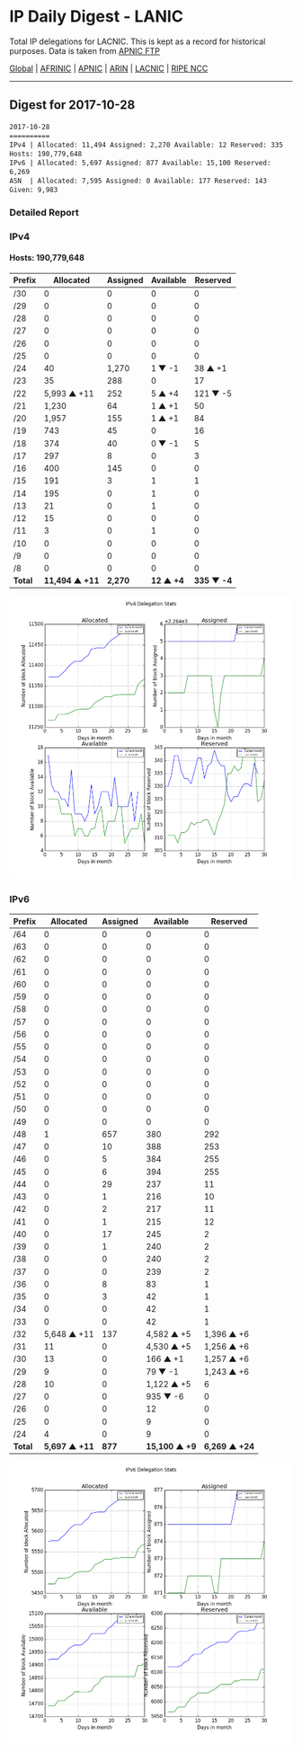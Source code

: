 # IP Daily Digest - LANIC

Total IP delegations for LACNIC. This is kept as a record for historical purposes. Data is taken from [APNIC FTP](https://ftp.apnic.net/)

[Global](https://github.com/csmets/IP-Daily-Digest) | [AFRINIC](https://github.com/csmets/IP-Daily-Digest/tree/master/archives/AFRINIC) | [APNIC](https://github.com/csmets/IP-Daily-Digest/tree/master/archives/APNIC) | [ARIN](https://github.com/csmets/IP-Daily-Digest/tree/master/archives/ARIN) | [LACNIC](https://github.com/csmets/IP-Daily-Digest/tree/master/archives/LACNIC) | [RIPE NCC](https://github.com/csmets/IP-Daily-Digest/tree/master/archives/RIPE_NCC)

---

## Digest for 2017-10-28
```
2017-10-28
==========
IPv4 | Allocated: 11,494 Assigned: 2,270 Available: 12 Reserved: 335 Hosts: 190,779,648
IPv6 | Allocated: 5,697 Assigned: 877 Available: 15,100 Reserved: 6,269
ASN  | Allocated: 7,595 Assigned: 0 Available: 177 Reserved: 143 Given: 9,983
```

### Detailed Report

### IPv4

#### Hosts: **190,779,648**

| Prefix | Allocated | Assigned | Available | Reserved |
| ----- | ----- | ----- | ----- | ----- |
| /30 | 0 | 0 | 0 | 0 |
| /29 | 0 | 0 | 0 | 0 |
| /28 | 0 | 0 | 0 | 0 |
| /27 | 0 | 0 | 0 | 0 |
| /26 | 0 | 0 | 0 | 0 |
| /25 | 0 | 0 | 0 | 0 |
| /24 | 40 | 1,270 | 1 ▼ -1 | 38 ▲ +1 |
| /23 | 35 | 288 | 0 | 17 |
| /22 | 5,993 ▲ +11 | 252 | 5 ▲ +4 | 121 ▼ -5 |
| /21 | 1,230 | 64 | 1 ▲ +1 | 50 |
| /20 | 1,957 | 155 | 1 ▲ +1 | 84 |
| /19 | 743 | 45 | 0 | 16 |
| /18 | 374 | 40 | 0 ▼ -1 | 5 |
| /17 | 297 | 8 | 0 | 3 |
| /16 | 400 | 145 | 0 | 0 |
| /15 | 191 | 3 | 1 | 1 |
| /14 | 195 | 0 | 1 | 0 |
| /13 | 21 | 0 | 1 | 0 |
| /12 | 15 | 0 | 0 | 0 |
| /11 | 3 | 0 | 1 | 0 |
| /10 | 0 | 0 | 0 | 0 |
| /9 | 0 | 0 | 0 | 0 |
| /8 | 0 | 0 | 0 | 0 |
| **Total** | **11,494 ▲ +11** | **2,270** | **12 ▲ +4** | **335 ▼ -4** |

![ipv4-stats](ipv4-figure.png)

### IPv6

| Prefix | Allocated | Assigned | Available | Reserved |
| ----- | ----- | ----- | ----- | ----- |
| /64 | 0 | 0 | 0 | 0 |
| /63 | 0 | 0 | 0 | 0 |
| /62 | 0 | 0 | 0 | 0 |
| /61 | 0 | 0 | 0 | 0 |
| /60 | 0 | 0 | 0 | 0 |
| /59 | 0 | 0 | 0 | 0 |
| /58 | 0 | 0 | 0 | 0 |
| /57 | 0 | 0 | 0 | 0 |
| /56 | 0 | 0 | 0 | 0 |
| /55 | 0 | 0 | 0 | 0 |
| /54 | 0 | 0 | 0 | 0 |
| /53 | 0 | 0 | 0 | 0 |
| /52 | 0 | 0 | 0 | 0 |
| /51 | 0 | 0 | 0 | 0 |
| /50 | 0 | 0 | 0 | 0 |
| /49 | 0 | 0 | 0 | 0 |
| /48 | 1 | 657 | 380 | 292 |
| /47 | 0 | 10 | 388 | 253 |
| /46 | 0 | 5 | 384 | 255 |
| /45 | 0 | 6 | 394 | 255 |
| /44 | 0 | 29 | 237 | 11 |
| /43 | 0 | 1 | 216 | 10 |
| /42 | 0 | 2 | 217 | 11 |
| /41 | 0 | 1 | 215 | 12 |
| /40 | 0 | 17 | 245 | 2 |
| /39 | 0 | 1 | 240 | 2 |
| /38 | 0 | 0 | 240 | 2 |
| /37 | 0 | 0 | 239 | 2 |
| /36 | 0 | 8 | 83 | 1 |
| /35 | 0 | 3 | 42 | 1 |
| /34 | 0 | 0 | 42 | 1 |
| /33 | 0 | 0 | 42 | 1 |
| /32 | 5,648 ▲ +11 | 137 | 4,582 ▲ +5 | 1,396 ▲ +6 |
| /31 | 11 | 0 | 4,530 ▲ +5 | 1,256 ▲ +6 |
| /30 | 13 | 0 | 166 ▲ +1 | 1,257 ▲ +6 |
| /29 | 9 | 0 | 79 ▼ -1 | 1,243 ▲ +6 |
| /28 | 10 | 0 | 1,122 ▲ +5 | 6 |
| /27 | 0 | 0 | 935 ▼ -6 | 0 |
| /26 | 0 | 0 | 12 | 0 |
| /25 | 0 | 0 | 9 | 0 |
| /24 | 4 | 0 | 9 | 0 |
| **Total** | **5,697 ▲ +11** | **877** | **15,100 ▲ +9** | **6,269 ▲ +24** |

![ipv6-stats](ipv6-figure.png)